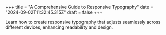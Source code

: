 +++
title = "A Comprehensive Guide to Responsive Typography"
date = "2024-09-02T11:32:45.315Z"
draft = false
+++

  Learn how to create responsive typography that adjusts seamlessly across different devices, enhancing readability and design.
        